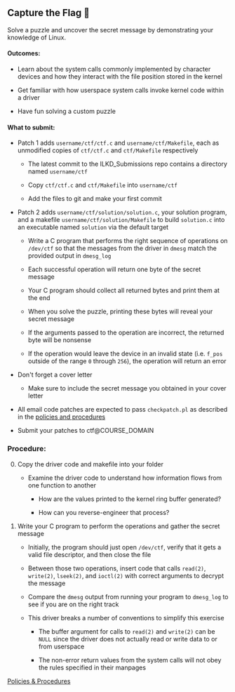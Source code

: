 ## Capture the Flag 🏁

Solve a puzzle and uncover the secret message by demonstrating your knowledge of Linux.

#### Outcomes:

* Learn about the system calls commonly implemented by character devices and how they interact with the file position stored in the kernel

* Get familiar with how userspace system calls invoke kernel code within a driver

* Have fun solving a custom puzzle

#### What to submit:

* Patch 1 adds `username/ctf/ctf.c` and `username/ctf/Makefile`, each as unmodified copies of `ctf/ctf.c` and `ctf/Makefile` respectively

    * The latest commit to the ILKD_Submissions repo contains a directory named `username/ctf`

    * Copy `ctf/ctf.c` and `ctf/Makefile` into `username/ctf`

    * Add the files to git and make your first commit

* Patch 2 adds `username/ctf/solution/solution.c`, your solution program,
and a makefile `username/ctf/solution/Makefile` to build `solution.c` into an executable named `solution` via the default target

    * Write a C program that performs the right sequence of operations on `/dev/ctf` so that the messages from the driver in `dmesg` match the provided output in `dmesg_log`

    * Each successful operation will return one byte of the secret message

    * Your C program should collect all returned bytes and print them at the end

    * When you solve the puzzle, printing these bytes will reveal your secret message

    * If the arguments passed to the operation are incorrect, the returned byte will be nonsense

    * If the operation would leave the device in an invalid state (i.e. `f_pos` outside of the range `0` through `256`), the operation will return an error

* Don't forget a cover letter

    * Make sure to include the secret message you obtained in your cover letter

* All email code patches are expected to pass `checkpatch.pl` as described in the [policies and procedures](/procedures.md)

* Submit your patches to ctf@COURSE_DOMAIN

### Procedure:

0. Copy the driver code and makefile into your folder

    * Examine the driver code to understand how information flows from one function to another

        * How are the values printed to the kernel ring buffer generated?

        * How can you reverse-engineer that process?

0. Write your C program to perform the operations and gather the secret message

    * Initially, the program should just open `/dev/ctf`, verify that it gets a valid file descriptor, and then close the file

    * Between those two operations, insert code that calls `read(2)`, `write(2)`, `lseek(2)`, and `ioctl(2)` with correct arguments to decrypt the message

    * Compare the `dmesg` output from running your program to `dmesg_log` to see if you are on the right track

    * This driver breaks a number of conventions to simplify this exercise

        * The buffer argument for calls to `read(2)` and `write(2)` can be `NULL` since the driver does not actually read or write data to or from userspace

        * The non-error return values from the system calls will not obey the rules specified in their manpages

[Policies & Procedures](/course/spring2025-utsa/faq/procedures)
